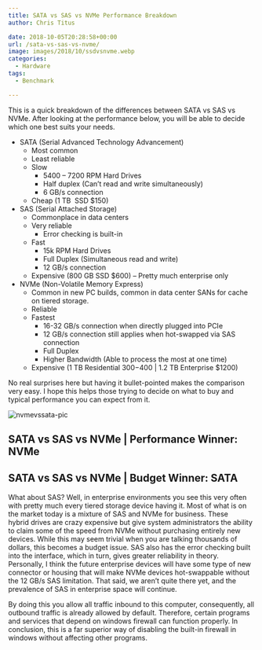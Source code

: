 ```yaml
---
title: SATA vs SAS vs NVMe Performance Breakdown
author: Chris Titus

date: 2018-10-05T20:28:58+00:00
url: /sata-vs-sas-vs-nvme/
image: images/2018/10/ssdvsnvme.webp
categories:
  - Hardware
tags:
  - Benchmark

---
```

This is a quick breakdown of the differences between SATA vs SAS vs NVMe. After looking at the performance below, you will be able to decide which one best suits your needs.<!--more-->

  * SATA (Serial Advanced Technology Advancement) 
      * Most common
      * Least reliable
      * Slow 
          * 5400 &#8211; 7200 RPM Hard Drives
          * Half duplex (Can&#8217;t read and write simultaneously)
          * 6 GB/s connection
      * Cheap (1 TB  SSD $150)
  * SAS (Serial Attached Storage) 
      * Commonplace in data centers
      * Very reliable 
          * Error checking is built-in
      * Fast 
          * 15k RPM Hard Drives
          * Full Duplex (Simultaneous read and write)
          * 12 GB/s connection
      * Expensive (800 GB SSD $600) &#8211; Pretty much enterprise only
  * NVMe (Non-Volatile Memory Express) 
      * Common in new PC builds, common in data center SANs for cache on tiered storage.
      * Reliable
      * Fastest 
          * 16-32 GB/s connection when directly plugged into PCIe
          * 12 GB/s connection still applies when hot-swapped via SAS connection
          * Full Duplex
          * Higher Bandwidth (Able to process the most at one time)
      * Expensive (1 TB Residential $300-$400 | 1.2 TB Enterprise $1200)

No real surprises here but having it bullet-pointed makes the comparison very easy. I hope this helps those trying to decide on what to buy and typical performance you can expect from it.

![nvmevssata-pic](/images/2018/10/ssdvsnvme.webp)

## SATA vs SAS vs NVMe | Performance Winner: NVMe

## SATA vs SAS vs NVMe | Budget Winner: SATA

What about SAS? Well, in enterprise environments you see this very often with pretty much every tiered storage device having it. Most of what is on the market today is a mixture of SAS and NVMe for business. These hybrid drives are crazy expensive but give system administrators the ability to claim some of the speed from NVMe without purchasing entirely new devices. While this may seem trivial when you are talking thousands of dollars, this becomes a budget issue. SAS also has the error checking built into the interface, which in turn, gives greater reliability in theory. Personally, I think the future enterprise devices will have some type of new connector or housing that will make NVMe devices hot-swappable without the 12 GB/s SAS limitation. That said, we aren&#8217;t quite there yet, and the prevalence of SAS in enterprise space will continue.

By doing this you allow all traffic inbound to this computer, consequently, all outbound traffic is already allowed by default. Therefore, certain programs and services that depend on windows firewall can function properly. In conclusion, this is a far superior way of disabling the built-in firewall in windows without affecting other programs.

